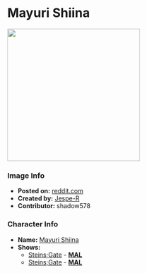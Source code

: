 # Mayuri Shiina

<img src="https://raw.githubusercontent.com/shadow578/Project-Padoru/master/Padoru/U_Jespe-R/steins-gate-mayuri-shiina.png" height="300">

### Image Info
* **Posted on:**     [reddit.com](https://www.reddit.com/r/Padoru/comments/ha7vbr/daily_padoru_168_mayuri_shiina_steinsgate_daily/)
* **Created by:**    [Jespe-R](https://github.com/shadow578/Project-Padoru/blob/master/table-of-contents/creators/JespeR.md)
* **Contributor:**   shadow578

### Character Info
* **Name:**   [Mayuri Shiina](https://myanimelist.net/character/35253)
* **Shows:**
  * [Steins;Gate](https://github.com/shadow578/Project-Padoru/blob/master/table-of-contents/shows/SteinsGate.md) - [__MAL__](https://myanimelist.net/anime/9253/Steins_Gate)
  * [Steins;Gate](https://github.com/shadow578/Project-Padoru/blob/master/table-of-contents/shows/SteinsGate.md) - [__MAL__](https://myanimelist.net/manga/17517/Steins_Gate)


